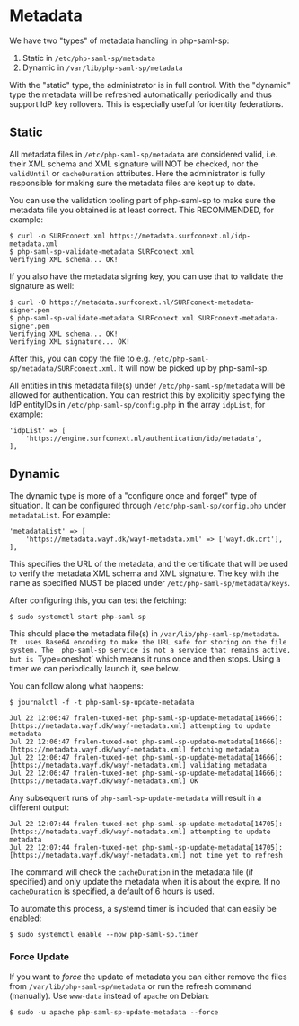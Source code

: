 # Metadata

We have two "types" of metadata handling in php-saml-sp:

1. Static in `/etc/php-saml-sp/metadata`
2. Dynamic in `/var/lib/php-saml-sp/metadata`

With the "static" type, the administrator is in full control. With the 
"dynamic" type the metadata will be refreshed automatically periodically and 
thus support IdP key rollovers. This is especially useful for identity 
federations.

## Static

All metadata files in `/etc/php-saml-sp/metadata` are considered valid, i.e. 
their XML schema and XML signature will NOT be checked, nor the `validUntil` 
or `cacheDuration` attributes. Here the administrator is fully responsible for
making sure the metadata files are kept up to date.

You can use the validation tooling part of php-saml-sp to make sure the 
metadata file you obtained is at least correct. This RECOMMENDED, for example:

    $ curl -o SURFconext.xml https://metadata.surfconext.nl/idp-metadata.xml
    $ php-saml-sp-validate-metadata SURFconext.xml
    Verifying XML schema... OK!

If you also have the metadata signing key, you can use that to validate the 
signature as well:

    $ curl -O https://metadata.surfconext.nl/SURFconext-metadata-signer.pem
    $ php-saml-sp-validate-metadata SURFconext.xml SURFconext-metadata-signer.pem
    Verifying XML schema... OK!
    Verifying XML signature... OK!

After this, you can copy the file to e.g. 
`/etc/php-saml-sp/metadata/SURFconext.xml`. It will now be picked up by 
php-saml-sp.

All entities in this metadata file(s) under `/etc/php-saml-sp/metadata` will be 
allowed for authentication. You can restrict this by explicitly specifying the 
IdP entityIDs in `/etc/php-saml-sp/config.php` in the array `idpList`, for 
example:

    'idpList' => [
        'https://engine.surfconext.nl/authentication/idp/metadata',
    ],

## Dynamic

The dynamic type is more of a "configure once and forget" type of situation. 
It can be configured through `/etc/php-saml-sp/config.php` under 
`metadataList`. For example:

    'metadataList' => [
        'https://metadata.wayf.dk/wayf-metadata.xml' => ['wayf.dk.crt'],
    ],

This specifies the URL of the metadata, and the certificate that will be used
to verify the metadata XML schema and XML signature. The key with the name as 
specified MUST be placed under `/etc/php-saml-sp/metadata/keys`.

After configuring this, you can test the fetching:

    $ sudo systemctl start php-saml-sp

This should place the metadata file(s) in `/var/lib/php-saml-sp/metadata. It 
uses Base64 encoding to make the URL safe for storing on the file system. The 
php-saml-sp service is not a service that remains active, but is `Type=oneshot` 
which means it runs once and then stops. Using a timer we can periodically 
launch it, see below.

You can follow along what happens:

    $ journalctl -f -t php-saml-sp-update-metadata

    Jul 22 12:06:47 fralen-tuxed-net php-saml-sp-update-metadata[14666]: [https://metadata.wayf.dk/wayf-metadata.xml] attempting to update metadata
    Jul 22 12:06:47 fralen-tuxed-net php-saml-sp-update-metadata[14666]: [https://metadata.wayf.dk/wayf-metadata.xml] fetching metadata
    Jul 22 12:06:47 fralen-tuxed-net php-saml-sp-update-metadata[14666]: [https://metadata.wayf.dk/wayf-metadata.xml] validating metadata
    Jul 22 12:06:47 fralen-tuxed-net php-saml-sp-update-metadata[14666]: [https://metadata.wayf.dk/wayf-metadata.xml] OK

Any subsequent runs of `php-saml-sp-update-metadata` will result in a different
output:

    Jul 22 12:07:44 fralen-tuxed-net php-saml-sp-update-metadata[14705]: [https://metadata.wayf.dk/wayf-metadata.xml] attempting to update metadata
    Jul 22 12:07:44 fralen-tuxed-net php-saml-sp-update-metadata[14705]: [https://metadata.wayf.dk/wayf-metadata.xml] not time yet to refresh

The command will check the `cacheDuration` in the metadata file (if specified) 
and only update the metadata when it is about the expire. If no `cacheDuration` 
is specified, a default of 6 hours is used.

To automate this process, a systemd timer is included that can easily be 
enabled:

    $ sudo systemctl enable --now php-saml-sp.timer

### Force Update

If you want to _force_ the update of metadata you can either remove the files
from `/var/lib/php-saml-sp/metadata` or run the refresh command (manually). Use
`www-data` instead of `apache` on Debian:

    $ sudo -u apache php-saml-sp-update-metadata --force
